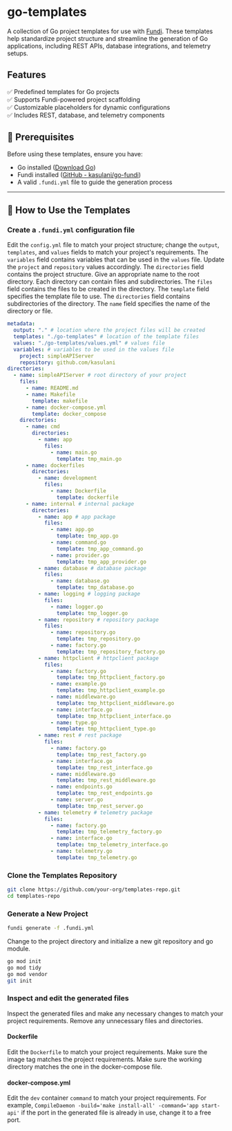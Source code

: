 # go-templates

A collection of Go project templates for use with [Fundi](https://github.com/kasulani/go-fundi). These templates help standardize project structure and streamline the generation of Go applications, including REST APIs, database integrations, and telemetry setups.

## Features
✅ Predefined templates for Go projects  
✅ Supports Fundi-powered project scaffolding  
✅ Customizable placeholders for dynamic configurations  
✅ Includes REST, database, and telemetry components

## 📌 Prerequisites

Before using these templates, ensure you have:

- Go installed ([Download Go](https://go.dev/dl/))
- Fundi installed ([GitHub - kasulani/go-fundi](https://github.com/kasulani/go-fundi))
- A valid `.fundi.yml` file to guide the generation process

---

## 🚀 How to Use the Templates

### Create a `.fundi.yml` configuration file

Edit the `config.yml` file to match your project structure; change the `output`, `templates`, and `values` fields to
match your project's requirements. The `variables` field contains variables that can be used in the `values` file.
Update the `project` and `repository` values accordingly. The `directories` field contains the project structure. Give
an appropriate name to the root directory. Each directory can contain files and subdirectories. The `files` field
contains the files to be created in the directory. The `template` field specifies the template file to use. The
`directories` field contains subdirectories of the directory. The `name` field specifies the name of the directory or
file.

```yaml
metadata:
  output: "." # location where the project files will be created
  templates: "./go-templates" # location of the template files
  values: "./go-templates/values.yml" # values file
  variables: # variables to be used in the values file
    project: simpleAPIServer
    repository: github.com/kasulani
directories:
  - name: simpleAPIServer # root directory of your project
    files:
      - name: README.md
      - name: Makefile
        template: makefile
      - name: docker-compose.yml
        template: docker_compose
    directories:
      - name: cmd
        directories:
          - name: app
            files:
              - name: main.go
                template: tmp_main.go
      - name: dockerfiles
        directories:
          - name: development
            files:
              - name: Dockerfile
                template: dockerfile
      - name: internal # internal package
        directories:
          - name: app # app package
            files:
              - name: app.go
                template: tmp_app.go
              - name: command.go
                template: tmp_app_command.go
              - name: provider.go
                template: tmp_app_provider.go
          - name: database # database package
            files:
              - name: database.go
                template: tmp_database.go
          - name: logging # logging package
            files:
              - name: logger.go
                template: tmp_logger.go
          - name: repository # repository package
            files:
              - name: repository.go
                template: tmp_repository.go
              - name: factory.go
                template: tmp_repository_factory.go
          - name: httpclient # httpclient package
            files:
              - name: factory.go
                template: tmp_httpclient_factory.go
              - name: example.go
                template: tmp_httpclient_example.go
              - name: middleware.go
                template: tmp_httpclient_middleware.go
              - name: interface.go
                template: tmp_httpclient_interface.go
              - name: type.go
                template: tmp_httpclient_type.go
          - name: rest # rest package
            files:
              - name: factory.go
                template: tmp_rest_factory.go
              - name: interface.go
                template: tmp_rest_interface.go
              - name: middleware.go
                template: tmp_rest_middleware.go
              - name: endpoints.go
                template: tmp_rest_endpoints.go
              - name: server.go
                template: tmp_rest_server.go
          - name: telemetry # telemetry package
            files:
              - name: factory.go
                template: tmp_telemetry_factory.go
              - name: interface.go
                template: tmp_telemetry_interface.go
              - name: telemetry.go
                template: tmp_telemetry.go
```

### Clone the Templates Repository

```bash
git clone https://github.com/your-org/templates-repo.git
cd templates-repo
```

### Generate a New Project

```bash
fundi generate -f .fundi.yml
```

Change to the project directory and initialize a new git repository and go module.

```bash
go mod init
go mod tidy
go mod vendor
git init
```

### Inspect and edit the generated files

Inspect the generated files and make any necessary changes to match your project requirements. Remove any unnecessary
files and directories.

#### Dockerfile

Edit the `Dockerfile` to match your project requirements. Make sure the image tag matches the project requirements. Make
sure the working directory matches the one in the docker-compose file.

#### docker-compose.yml

Edit the `dev` container `command` to match your project requirements. For example,
`CompileDaemon -build='make install-all' -command='app start-api'`
if the port in the generated file is already in use, change it to a free port.
